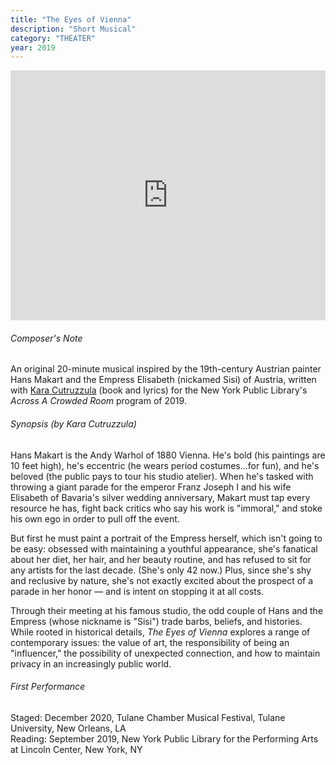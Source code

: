 ```yaml
---
title: "The Eyes of Vienna"
description: "Short Musical"
category: "THEATER"
year: 2019
---
```


<iframe width="100%" height="400" src="https://www.youtube.com/embed/qxxz1aY18mo" title="YouTube video player" frameborder="0" allow="accelerometer; autoplay; clipboard-write; encrypted-media; gyroscope; picture-in-picture" allowfullscreen></iframe>

###### Composer's Note

An original 20-minute musical inspired by the 19th-century Austrian painter Hans Makart and the Empress Elisabeth (nickamed Sisi) of Austria, written with [Kara Cutruzzula](https://www.karacutruzzula.com) (book and lyrics) for the New York Public Library's _Across A Crowded Room_ program of 2019.

###### Synopsis (by Kara Cutruzzula)

Hans Makart is the Andy Warhol of 1880 Vienna. He's bold (his paintings are 10 feet high), he's eccentric (he wears period costumes...for fun), and he's beloved (the public pays to tour his studio atelier). When he's tasked with throwing a giant parade for the emperor Franz Joseph I and his wife Elisabeth of Bavaria's silver wedding anniversary, Makart must tap every resource he has, fight back critics who say his work is "immoral," and stoke his own ego in order to pull off the event. 

But first he must paint a portrait of the Empress herself, which isn't going to be easy: obsessed with maintaining a youthful appearance, she's fanatical about her diet, her hair, and her beauty routine, and has refused to sit for any artists for the last decade. (She's only 42 now.) Plus, since she's shy and reclusive by nature, she's not exactly excited about the prospect of a parade in her honor — and is intent on stopping it at all costs.

Through their meeting at his famous studio, the odd couple of Hans and the Empress (whose nickname is "Sisi") trade barbs, beliefs, and histories. While rooted in historical details, _The Eyes of Vienna_ explores a range of contemporary issues: the value of art, the responsibility of being an "influencer," the possibility of unexpected connection, and how to maintain privacy in an increasingly public world. 

###### First Performance
Staged: December 2020, Tulane Chamber Musical Festival, Tulane University, New Orleans, LA\
Reading: September 2019, New York Public Library for the Performing Arts at Lincoln Center, New York, NY